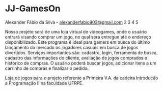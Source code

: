 # JJ-GamesOn

Alexander Fábio da Silva - alexanderfabio903@gmail.com
2
3
4
5

Nosso projeto será de uma loja virtual de videogames, onde o usuário entrará visando comprar um jogo, no qual será entregue até o endereço disponibilizado. Este programa é ideal para gamers em busca do último lançamento do mercado os jogadores casuais em busca de jogos divertidos. Serviços importantes são: cadastro, login, ferramenta de busca, cadastro das informações do cliente, avaliação de jogos comprados e histórico de compras. O usuário poderá buscar jogos, adicionar itens a um carrinho de compras e finalizar o pedido.

Loja de jogos para o projeto referente a Primeira V.A. da cadeira Introdução a Programação II na faculdade UFRPE.
